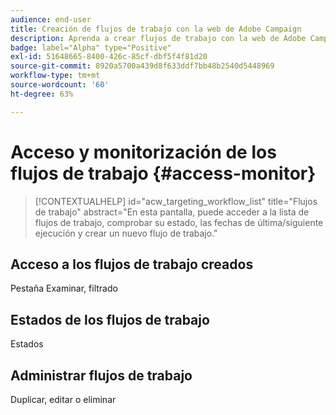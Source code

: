 ```yaml
---
audience: end-user
title: Creación de flujos de trabajo con la web de Adobe Campaign
description: Aprenda a crear flujos de trabajo con la web de Adobe Campaign
badge: label="Alpha" type="Positive"
exl-id: 51648665-8400-426c-85cf-dbf5f4f81d20
source-git-commit: 8920a5700a439d8f633ddf7bb48b2540d5448969
workflow-type: tm+mt
source-wordcount: '60'
ht-degree: 63%

---
```


# Acceso y monitorización de los flujos de trabajo {#access-monitor}

>[!CONTEXTUALHELP]
>id="acw_targeting_workflow_list"
>title="Flujos de trabajo"
>abstract="En esta pantalla, puede acceder a la lista de flujos de trabajo, comprobar su estado, las fechas de última/siguiente ejecución y crear un nuevo flujo de trabajo."


## Acceso a los flujos de trabajo creados

Pestaña Examinar, filtrado

## Estados de los flujos de trabajo

Estados

## Administrar flujos de trabajo

Duplicar, editar o eliminar
